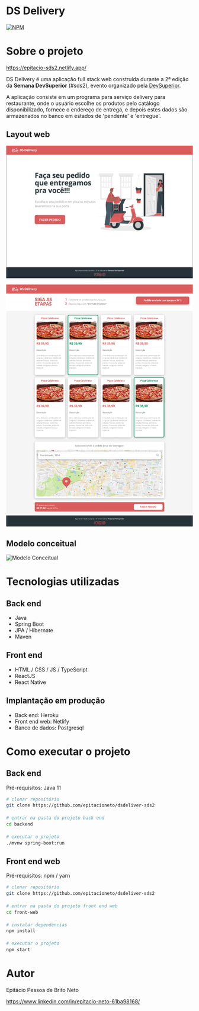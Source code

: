 # DS Delivery
[![NPM](https://img.shields.io/badge/License-MIT-red.svg)](https://github.com/epitacioneto/dsdeliver-sds2/blob/main/LICENSE)

# Sobre o projeto

https://epitacio-sds2.netlify.app/

DS Delivery é uma aplicação full stack web construída durante a 2ª edição da **Semana DevSuperior** (#sds2), evento organizado pela [DevSuperior](https://devsuperior.com "Site da DevSuperior").

A aplicação consiste em um programa para serviço delivery para restaurante, onde o usuário escolhe os produtos pelo catálogo disponibilizado, fornece o endereço de entrega, e depois estes dados são armazenados no banco em estados de 'pendente' e 'entregue'.

## Layout web
![Web 1](https://github.com/epitacioneto/assets/blob/main/HOME%20DELIVERY.png)

![Web 2](https://github.com/epitacioneto/assets/blob/main/SELECIONAR%20PRODUTOS.png)

## Modelo conceitual
![Modelo Conceitual](https://github.com/devsuperior/sds2/blob/master/assets/modelo-conceitual.png)

# Tecnologias utilizadas
## Back end
- Java
- Spring Boot
- JPA / Hibernate
- Maven
## Front end
- HTML / CSS / JS / TypeScript
- ReactJS
- React Native
## Implantação em produção
- Back end: Heroku
- Front end web: Netlify
- Banco de dados: Postgresql

# Como executar o projeto

## Back end
Pré-requisitos: Java 11

```bash
# clonar repositório
git clone https://github.com/epitacioneto/dsdeliver-sds2

# entrar na pasta do projeto back end
cd backend

# executar o projeto
./mvnw spring-boot:run
```

## Front end web
Pré-requisitos: npm / yarn

```bash
# clonar repositório
git clone https://github.com/epitacioneto/dsdeliver-sds2

# entrar na pasta do projeto front end web
cd front-web

# instalar dependências
npm install

# executar o projeto
npm start
```

# Autor

Epitácio Pessoa de Brito Neto

https://www.linkedin.com/in/epitacio-neto-61ba98168/
